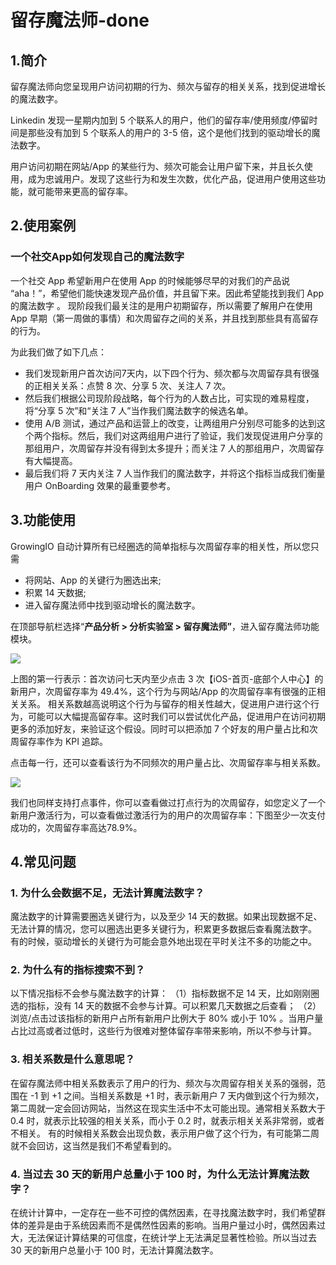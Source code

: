 # 留存魔法师-done

## 1.简介 <a id="1-jian-jie"></a>

留存魔法师向您呈现用户访问初期的行为、频次与留存的相关关系，找到促进增长的魔法数字。

Linkedin 发现一星期内加到 5 个联系人的用户，他们的留存率/使用频度/停留时间是那些没有加到 5 个联系人的用户的 3-5 倍，这个是他们找到的驱动增长的魔法数字。

用户访问初期在网站/App 的某些行为、频次可能会让用户留下来，并且长久使用，成为忠诚用户。发现了这些行为和发生次数，优化产品，促进用户使用这些功能，就可能带来更高的留存率。

## 2.使用案例 <a id="2-shi-yong-an-li"></a>

### 一个社交App如何发现自己的魔法数字 <a id="&#x4E00;&#x4E2A;&#x793E;&#x4EA4;app&#x5982;&#x4F55;&#x53D1;&#x73B0;&#x81EA;&#x5DF1;&#x7684;&#x9B54;&#x6CD5;&#x6570;&#x5B57;"></a>

一个社交 App 希望新用户在使用 App 的时候能够尽早的对我们的产品说 “aha！”，希望他们能快速发现产品价值，并且留下来。因此希望能找到我们 App 的魔法数字 。 现阶段我们最关注的是用户初期留存，所以需要了解用户在使用 App 早期（第一周做的事情）和次周留存之间的关系，并且找到那些具有高留存的行为。

为此我们做了如下几点：

* 我们发现新用户首次访问7天内，以下四个行为、频次都与次周留存具有很强的正相关关系：点赞 8 次、分享 5 次、关注人 7 次。
* 然后我们根据公司现阶段战略，每个行为的人数占比，可实现的难易程度，将“分享 5 次”和“关注 7 人”当作我们魔法数字的候选名单。
* 使用 A/B 测试，通过产品和运营上的改变，让两组用户分别尽可能多的达到这个两个指标。然后，我们对这两组用户进行了验证，我们发现促进用户分享的那组用户，次周留存并没有得到太多提升；而关注 7 人的那组用户，次周留存有大幅提高。
* 最后我们将 7 天内关注 7 人当作我们的魔法数字，并将这个指标当成我们衡量用户 OnBoarding 效果的最重要参考。

## 3.功能使用 <a id="3-gong-neng-jian-jie"></a>

GrowingIO 自动计算所有已经圈选的简单指标与次周留存率的相关性，所以您只需

* 将网站、App 的关键行为圈选出来;
* 积累 14 天数据;
* 进入留存魔法师中找到驱动增长的魔法数字。

在顶部导航栏选择“**产品分析 &gt; 分析实验室 &gt; 留存魔法师”**，进入留存魔法师功能模块。

![](https://github.com/growingio/growingio-docs-v3/tree/d520f4a494f6c0635c83422f55c665597e79ee96/.gitbook/assets/image%20%2811%29.png)

上图的第一行表示：首次访问七天内至少点击 3 次【iOS-首页-底部个人中心】的新用户，次周留存率为 49.4%，这个行为与网站/App 的次周留存率有很强的正相关关系。 相关系数越高说明这个行为与留存的相关性越大，促进用户进行这个行为，可能可以大幅提高留存率。这时我们可以尝试优化产品，促进用户在访问初期更多的添加好友，来验证这个假设。同时可以把添加 7 个好友的用户量占比和次周留存率作为 KPI 追踪。

点击每一行，还可以查看该行为不同频次的用户量占比、次周留存率与相关系数。

![](https://docs.growingio.com/.gitbook/assets/gandalf-2.png)

我们也同样支持打点事件，你可以查看做过打点行为的次周留存，如您定义了一个新用户激活行为，可以查看做过激活行为的用户的次周留存率：下图至少一次支付成功的，次周留存率高达78.9%。

## 4.常见问题 <a id="4-chang-jian-wen-ti"></a>

### 1.  为什么会数据不足，无法计算魔法数字？ <a id="1&#x4E3A;&#x4EC0;&#x4E48;&#x4F1A;&#x6570;&#x636E;&#x4E0D;&#x8DB3;&#xFF0C;&#x65E0;&#x6CD5;&#x8BA1;&#x7B97;&#x9B54;&#x6CD5;&#x6570;&#x5B57;&#xFF1F;"></a>

魔法数字的计算需要圈选关键行为，以及至少 14 天的数据。如果出现数据不足、无法计算的情况，您可以圈选出更多关键行为，积累更多数据后查看魔法数字。 有的时候，驱动增长的关键行为可能会意外地出现在平时关注不多的功能之中。

### 2. 为什么有的指标搜索不到？ <a id="2&#x4E3A;&#x4EC0;&#x4E48;&#x6709;&#x7684;&#x6307;&#x6807;&#x641C;&#x7D22;&#x4E0D;&#x5230;&#xFF1F;"></a>

以下情况指标不会参与魔法数字的计算： （1）指标数据不足 14 天，比如刚刚圈选的指标，没有 14 天的数据不会参与计算。可以积累几天数据之后查看； （2）浏览/点击过该指标的新用户占所有新用户比例大于 80% 或小于 10% 。当用户量占比过高或者过低时，这些行为很难对整体留存率带来影响，所以不参与计算。

### 3. 相关系数是什么意思呢？ <a id="3&#x76F8;&#x5173;&#x7CFB;&#x6570;&#x662F;&#x4EC0;&#x4E48;&#x610F;&#x601D;&#x5462;&#xFF1F;"></a>

在留存魔法师中相关系数表示了用户的行为、频次与次周留存相关关系的强弱，范围在 -1 到 +1 之间。当相关系数是 +1 时，表示新用户 7 天内做到这个行为频次，第二周就一定会回访网站，当然这在现实生活中不太可能出现。通常相关系数大于 0.4 时，就表示比较强的相关关系，而小于 0.2 时，就表示相关关系非常弱，或者不相关。 有的时候相关系数会出现负数，表示用户做了这个行为，有可能第二周就不会回访，这当然是我们不希望看到的。

### 4. 当过去 30 天的新用户总量小于 100 时，为什么无法计算魔法数字？ <a id="4&#x5F53;&#x8FC7;&#x53BB;30&#x5929;&#x7684;&#x65B0;&#x7528;&#x6237;&#x603B;&#x91CF;&#x5C0F;&#x4E8E;100&#x65F6;&#xFF0C;&#x4E3A;&#x4EC0;&#x4E48;&#x65E0;&#x6CD5;&#x8BA1;&#x7B97;&#x9B54;&#x6CD5;&#x6570;&#x5B57;&#xFF1F;"></a>

在统计计算中，一定存在一些不可控的偶然因素，在寻找魔法数字时，我们希望群体的差异是由于系统因素而不是偶然性因素的影响。当用户量过小时，偶然因素过大，无法保证计算结果的可信度，在统计学上无法满足显著性检验。所以当过去 30 天的新用户总量小于 100 时，无法计算魔法数字。

